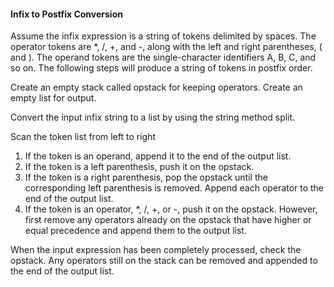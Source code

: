 #### Infix to Postfix Conversion

Assume the infix expression is a string of tokens delimited by spaces. The operator tokens are *, /, +, and -, along with the left and right parentheses, ( and ). The operand tokens are the single-character identifiers A, B, C, and so on. The following steps will produce a string of tokens in postfix order.

Create an empty stack called opstack for keeping operators. Create an empty list for output.

Convert the input infix string to a list by using the string method split.

Scan the token list from left to right
  1.  If the token is an operand, append it to the end of the output list.
  2.  If the token is a left parenthesis, push it on the opstack.
  3.  If the token is a right parenthesis, pop the opstack until the corresponding left parenthesis is removed. Append each operator to the end of the output list.
  4.  If the token is an operator, *, /, +, or -, push it on the opstack. However, first remove any operators already on the opstack that have higher or equal precedence and append them to the output list.

When the input expression has been completely processed, check the opstack. Any operators still on the stack can be removed and appended to the end of the output list.
